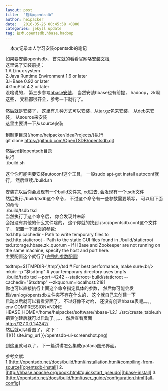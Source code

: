 ```yaml
---
layout: post
title:  "启动opentsdb"
author: heipacker
date:   2016-05-26 00:45:58 +0800
categories: jekyll update
tag: 技术,opentsdb,hbase,hadoop
---
```

&nbsp;&nbsp;&nbsp;&nbsp;本文记录本人学习安装opentsdb的笔记


如果要安装opentsdb， 首先就的看看官网咯[安装文档][opentsdb-install],<br/>
这里说了安装前提：<br/>
1.A Linux system<br/>
2.Java Runtime Environment 1.6 or later<br/>
3.HBase 0.92 or later<br/>
4.GnuPlot 4.2 or later<br/>
没啥说的， 第三步参考[hbase安装][hbase-install]， 当然安装hbase也有前提， hadoop，zk啊这些， 文档都很齐全，参考一下就行了。<br/>
<br/>
然后就是安装了， 这里有几种方式可以安装，从tar.gz包来安装， 从deb来安装， 从source来安装<br/>
这里主要讲一下从source安装<br/>
<br/>
到制定目录(/home/heipacker/IdeaProjects/)执行<br/>
git clone https://github.com/OpenTSDB/opentsdb.git<br/>

然后cd到opentsdb目录<br/>
执行<br/>
./build.sh<br/>
<br/>
这个你可能需要安装autoconf这个工具， 一般sudo apt-get install autoconf就行， 然后继续./build.sh<br/>
<br/>
安装完以后你会发现有一个build文件夹, cd进去, 会发现有一个tsdb文件<br/>
然后执行./build/tsdb这个命令， 不过这个命令有一些参数需要填写， 可以用下面的命令<br/>
./build/tsdb tsd<br/>
当然执行了这个命令后， 你会发现并未卵<br/>
会报没有其他的什么文件啥的， 这个你就的找到./src/opentsdb.conf这个文件了， 配置一下里面的参数:<br/>
tsd.http.cachedir - Path to write temporary files to<br/>
tsd.http.staticroot - Path to the static GUI files found in ./build/staticroot<br/>
tsd.storage.hbase.zk\_quorum - If HBase and Zookeeper are not running on the same machine, specify the host and port here.<br/>
主要配置这个就行了([完整的参数配置][all-config])<br/>

tsdtmp=${TMPDIR-'/tmp'}/tsd    # For best performance, make sure<br/>
mkdir -p "$tsdtmp"             # your temporary directory uses tmpfs<br/>
./build/tsdb tsd --port=4242 --staticroot=build/staticroot --cachedir="$tsdtmp" --zkquorum=localhost:2181<br/>
你也可以直接执行上面这个命令指定具体的参数， 然后你可能会发现/var/log/opentsdb文件夹不存在什么的， 这个就自己去创建一下<br/>
启动以后就可以看看界面了， 不过好像不对哈， 还没有创建hbase表呢。。。。<br/>
env COMPRESSION=NONE HBASE\_HOME=/home/heipacker/software/hbase-1.2.1 ./src/create\_table.sh<br/>
把表创建后就可以启动了。。。， 然后查看页面<br/>
http://127.0.0.1:4242/<br/>
然后就可以看图了， 如下：<br/>
![]({{ site.img_url }}/opentsdb-ui-screenshot.png)

到这里就可以了， 下一篇讲讲怎么集成grafana图形界面。

参考文献:<br/>
1.[http://opentsdb.net/docs/build/html/installation.html#compiling-from-source][opentsdb-install]
2.[http://hbase.apache.org/book.html#quickstart_pseudo][hbase-install]
3.[http://opentsdb.net/docs/build/html/user_guide/configuration.html][all-config]

[opentsdb-install]:http://opentsdb.net/docs/build/html/installation.html#compiling-from-source
[hbase-install]:http://hbase.apache.org/book.html#quickstart_pseudo
[all-config]:http://opentsdb.net/docs/build/html/user_guide/configuration.html
